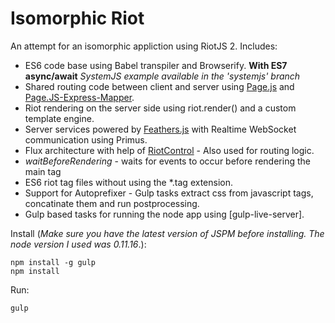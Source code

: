 # Isomorphic Riot
An attempt for an isomorphic appliction using RiotJS 2. Includes:
+ ES6 code base using Babel transpiler and Browserify. **With ES7 async/await**
_SystemJS example available in the 'systemjs' branch_
+ Shared routing code between client and server using [Page.js](https://visionmedia.github.io/page.js/) and [Page.JS-Express-Mapper](https://github.com/kethinov/page.js-express-mapper.js).
+ Riot rendering on the server side using riot.render() and a custom template engine.
+ Server services powered by [Feathers.js](http://feathersjs.com/) with Realtime WebSocket communication using Primus.
+ Flux architecture with help of [RiotControl](https://github.com/jimsparkman/RiotControl/) - Also used for routing logic.
+ *waitBeforeRendering* - waits for events to occur before rendering the main tag
+ ES6 riot tag files without using the *.tag extension.
+ Support for Autoprefixer - Gulp tasks extract css from javascript tags, concatinate them and run postprocessing.
+ Gulp based tasks for running the node app using [gulp-live-server].

Install
(*Make sure you have the latest version of JSPM before installing. The node version I used was 0.11.16*.):
```
npm install -g gulp
npm install
```
Run:
```
gulp
```
